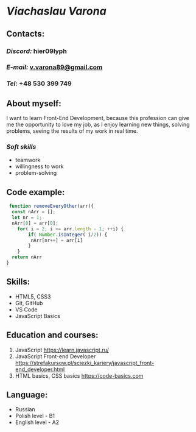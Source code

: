 # *Viachaslau Varona*

## **Contacts:**
### *Discord:* hier09lyph
### *E-mail:* v.varona89@gmail.com
### *Tel:* +48 530 399 749

## **About myself:**
I want to learn Front-End Development, because this profession can give me the opportunity to love my job, as I enjoy learning new things, solving problems, seeing the results of my work in real time.
### *Soft skills*
* teamwork
* willingness to work
* problem-solving

## Code example:
```javascript
 function removeEveryOther(arr){
  const nArr = [];
  let nr = 1;
  nArr[0] = arr[0];
    for( i = 2; i <= arr.length - 1; ++i) {
        if( Number.isInteger( i/2)) {
         nArr[nr++] = arr[i]
        }
    }
  return nArr
}
```
## Skills:
* HTML5, CSS3
* Git, GitHub
* VS Code
* JavaScript Basics

## Education and courses:
1. JavaScript https://learn.javascript.ru/
1. JavaScript Front-end Developer https://strefakursow.pl/sciezki_kariery/javascript_front-end_developer.html
1. HTML basics, CSS basics https://code-basics.com

## Language:
* Russian
* Polish level - B1
* English level - A2

